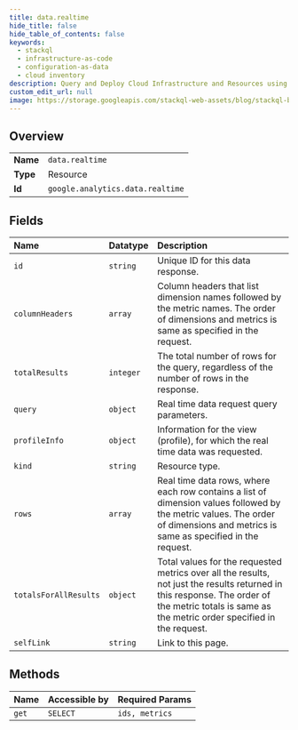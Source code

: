 ```yaml
---
title: data.realtime
hide_title: false
hide_table_of_contents: false
keywords:
  - stackql
  - infrastructure-as-code
  - configuration-as-data
  - cloud inventory
description: Query and Deploy Cloud Infrastructure and Resources using SQL
custom_edit_url: null
image: https://storage.googleapis.com/stackql-web-assets/blog/stackql-blog-post-featured-image.png
---
```

  
    

## Overview
<table><tbody>
<tr><td><b>Name</b></td><td><code>data.realtime</code></td></tr>
<tr><td><b>Type</b></td><td>Resource</td></tr>
<tr><td><b>Id</b></td><td><code>google.analytics.data.realtime</code></td></tr>
</tbody></table>

## Fields
| Name | Datatype | Description |
|:-----|:---------|:------------|
| `id` | `string` | Unique ID for this data response. |
| `columnHeaders` | `array` | Column headers that list dimension names followed by the metric names. The order of dimensions and metrics is same as specified in the request. |
| `totalResults` | `integer` | The total number of rows for the query, regardless of the number of rows in the response. |
| `query` | `object` | Real time data request query parameters. |
| `profileInfo` | `object` | Information for the view (profile), for which the real time data was requested. |
| `kind` | `string` | Resource type. |
| `rows` | `array` | Real time data rows, where each row contains a list of dimension values followed by the metric values. The order of dimensions and metrics is same as specified in the request. |
| `totalsForAllResults` | `object` | Total values for the requested metrics over all the results, not just the results returned in this response. The order of the metric totals is same as the metric order specified in the request. |
| `selfLink` | `string` | Link to this page. |
## Methods
| Name | Accessible by | Required Params |
|:-----|:--------------|:----------------|
| `get` | `SELECT` | `ids, metrics` |
